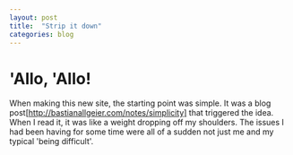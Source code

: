 ```yaml
---
layout: post
title:  "Strip it down"
categories: blog
---
```


# 'Allo, 'Allo!

When making this new site, the starting point was simple. It was a blog post[http://bastianallgeier.com/notes/simplicity] that triggered the idea. When I read it, it was like a weight dropping off my shoulders. The issues I had been having for some time were all of a sudden not just me and my typical 'being difficult'.
